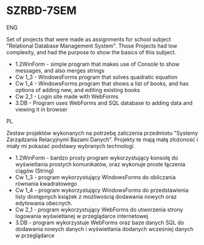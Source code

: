 # SZRBD-7SEM

ENG

Set of projects that were made as assignments for school subject "Relational Database Management System".
Those Projects had low complexity, and had the purpose to show the basics of this subject.
- 1.2WinForm  - simple program that makes use of Console to show messages, and also merges strings
- Cw 1_3      - WindowsForms program that solves quadratic equation
- Cw 1_4      - WindowsForms program that shows a list of books, and has options of adding new, and editing existing books
- Cw 2_1      - Login site made with WebForms
- 3.DB        - Program uses WebForms and SQL database to adding data and viewing it in browser

PL

Zestaw projektów wykonanych na potrzebę zaliczenia przedmiotu "Systemy Zarządzania Relacyjnymi Bazami Danych".
Projekty te mają małą złożoność i miały mi pokazać podstawy wybranych technologi.
- 1.2WinForm  - bardzo prosty program wykorzystujący konsolę do wyświetlania prostych komunikatów, oraz wykonuje proste łączenia ciągów (String)
- Cw 1_3      - program wykorzystujący WindowsForms do obliczania równania kwadratowego
- Cw 1_4      - program wykorzystujący WindowsForms do przedstawienia listy dostępnych książek z możliwością dodawania nowych oraz edytowania obecnych.
- Cw 2_1      - program wykorzystujący WebForms do utworzenia strony logowania wyświetlanej w przeglądarce internetowej
- 3.DB        - program wykorzystuje WebForms oraz baze danych SQL do dodawania nowych danych i wyświetlania dodanych wcześniej danych w przeglądarce
